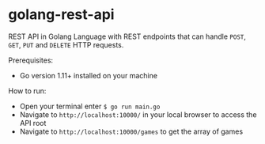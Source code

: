# golang-rest-api
REST API in Golang Language with REST endpoints that can handle `POST`, `GET`, `PUT` and `DELETE` HTTP requests.

Prerequisites: 
- Go version 1.11+ installed on your machine

How to run:<br>
- Open your terminal enter `$ go run main.go`
- Navigate to `http://localhost:10000/` in your local browser to access the API root
- Navigate to `http://localhost:10000/games` to get the array of games
